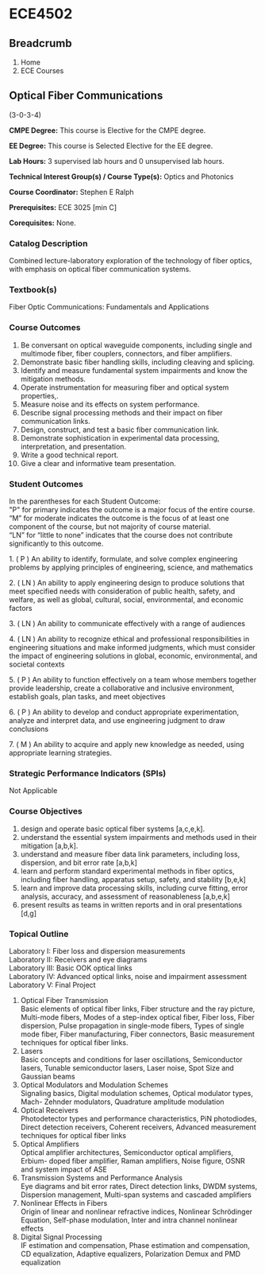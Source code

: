 #  ECE4502

## Breadcrumb

  1. Home
  2. ECE Courses

## Optical Fiber Communications

(3-0-3-4)

**CMPE Degree:** This course is Elective for the CMPE degree.

**EE Degree:** This course is Selected Elective for the EE degree.

**Lab Hours:** 3 supervised lab hours and 0 unsupervised lab hours.

**Technical Interest Group(s) / Course Type(s):** Optics and Photonics

**Course Coordinator:** Stephen E Ralph

**Prerequisites:** ECE 3025 [min C]

**Corequisites:** None.

### Catalog Description

Combined lecture-laboratory exploration of the technology of fiber optics,
with emphasis on optical fiber communication systems.

### Textbook(s)

Fiber Optic Communications: Fundamentals and Applications

### Course Outcomes

  1. Be conversant on optical waveguide components, including single and multimode fiber, fiber couplers, connectors, and fiber amplifiers.
  2. Demonstrate basic fiber handling skills, including cleaving and splicing.
  3. Identify and measure fundamental system impairments and know the mitigation methods.
  4. Operate instrumentation for measuring fiber and optical system properties,.
  5. Measure noise and its effects on system performance. 
  6. Describe signal processing methods and their impact on fiber communication links.
  7. Design, construct, and test a basic fiber communication link.
  8. Demonstrate sophistication in experimental data processing, interpretation, and presentation.
  9. Write a good technical report.
  10. Give a clear and informative team presentation.

### Student Outcomes

In the parentheses for each Student Outcome:  
"P" for primary indicates the outcome is a major focus of the entire course.  
“M” for moderate indicates the outcome is the focus of at least one component
of the course, but not majority of course material.  
“LN” for “little to none” indicates that the course does not contribute
significantly to this outcome.

1\. ( P ) An ability to identify, formulate, and solve complex engineering
problems by applying principles of engineering, science, and mathematics

2\. ( LN ) An ability to apply engineering design to produce solutions that
meet specified needs with consideration of public health, safety, and welfare,
as well as global, cultural, social, environmental, and economic factors

3\. ( LN ) An ability to communicate effectively with a range of audiences

4\. ( LN ) An ability to recognize ethical and professional responsibilities
in engineering situations and make informed judgments, which must consider the
impact of engineering solutions in global, economic, environmental, and
societal contexts

5\. ( P ) An ability to function effectively on a team whose members together
provide leadership, create a collaborative and inclusive environment,
establish goals, plan tasks, and meet objectives

6\. ( P ) An ability to develop and conduct appropriate experimentation,
analyze and interpret data, and use engineering judgment to draw conclusions

7\. ( M ) An ability to acquire and apply new knowledge as needed, using
appropriate learning strategies.

### Strategic Performance Indicators (SPIs)

Not Applicable

### Course Objectives

  1. design and operate basic optical fiber systems [a,c,e,k].
  2. understand the essential system impairments and methods used in their mitigation [a,b,k].
  3. understand and measure fiber data link parameters, including loss, dispersion, and bit error rate [a,b,k]
  4. learn and perform standard experimental methods in fiber optics, including fiber handling, apparatus setup, safety, and stability [b,e,k]
  5. learn and improve data processing skills, including curve fitting, error analysis, accuracy, and assessment of reasonableness [a,b,e,k]
  6. present results as teams in written reports and in oral presentations [d,g]

### Topical Outline

Laboratory I: Fiber loss and dispersion measurements  
Laboratory II: Receivers and eye diagrams  
Laboratory III: Basic OOK optical links  
Laboratory IV: Advanced optical links, noise and impairment assessment  
Laboratory V: Final Project

1) Optical Fiber Transmission  
Basic elements of optical fiber links, Fiber structure and the ray picture,
Multi-mode fibers, Modes of a step-index optical fiber, Fiber loss, Fiber
dispersion, Pulse propagation in single-mode fibers, Types of single mode
fiber, Fiber manufacturing, Fiber connectors, Basic measurement techniques for
optical fiber links.  
2) Lasers  
Basic concepts and conditions for laser oscillations, Semiconductor lasers,
Tunable semiconductor lasers, Laser noise, Spot Size and Gaussian beams  
3) Optical Modulators and Modulation Schemes  
Signaling basics, Digital modulation schemes, Optical modulator types, Mach-
Zehnder modulators, Quadrature amplitude modulation  
4) Optical Receivers  
Photodetector types and performance characteristics, PiN photodiodes, Direct
detection receivers, Coherent receivers, Advanced measurement techniques for
optical fiber links  
5) Optical Amplifiers  
Optical amplifier architectures, Semiconductor optical amplifiers, Erbium-
doped fiber amplifier, Raman amplifiers, Noise figure, OSNR and system impact
of ASE  
6) Transmission Systems and Performance Analysis  
Eye diagrams and bit error rates, Direct detection links, DWDM systems,
Dispersion management, Multi-span systems and cascaded amplifiers  
7) Nonlinear Effects in Fibers  
Origin of linear and nonlinear refractive indices, Nonlinear Schrödinger
Equation, Self-phase modulation, Inter and intra channel nonlinear effects  
8) Digital Signal Processing  
IF estimation and compensation, Phase estimation and compensation, CD
equalization, Adaptive equalizers, Polarization Demux and PMD equalization

